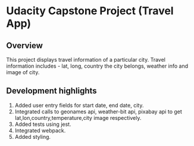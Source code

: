 # Udacity Capstone Project (Travel App)

## Overview
This project displays travel information of a particular city.
Travel information includes - lat, long, country the city belongs, weather info and image of city.

## Development highlights
1. Added user entry fields for start date, end date, city.
2. Integrated calls to geonames api, weather-bit api, pixabay api to get lat,lon,country,temperature,city image respectively.
3. Added tests using jest.
4. Integrated webpack.
5. Added styling.
